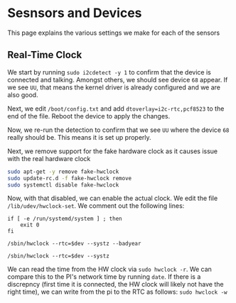 # Sesnsors and Devices

This page explains the various settings we make for each of the sensors

## Real-Time Clock 

We start by running `sudo i2cdetect -y 1` to confirm that the device is connected and talking. Amongst others, we should see device `68` appear. If we see `UU`, that means the kernel driver is already configured and we are also good.

Next, we edit `/boot/config.txt` and add `dtoverlay=i2c-rtc,pcf8523` to the end of the file. Reboot the device to apply the changes.

Now, we re-run the detection to confirm that we see `UU` where the device `68` really should be. This means it is set up properly.

Next, we remove support for the fake hardware clock as it causes issue with the real hardware clock

```bash
sudo apt-get -y remove fake-hwclock
sudo update-rc.d -f fake-hwclock remove
sudo systemctl disable fake-hwclock
```

Now, with that disabled, we can enable the actual clock. We edit the file `/lib/udev/hwclock-set`. We comment out the following lines:

```text
if [ -e /run/systemd/system ] ; then
    exit 0
fi

/sbin/hwclock --rtc=$dev --systz --badyear

/sbin/hwclock --rtc=$dev --systz
```

We can read the time from the HW clock via `sudo hwclock -r`. We can compare this to the PI's network time by running `date`. If there is a discrepncy (first time it is connected, the HW clock will likely not have the right time), we can write from the pi to the RTC as follows: `sudo hwclock -w`
